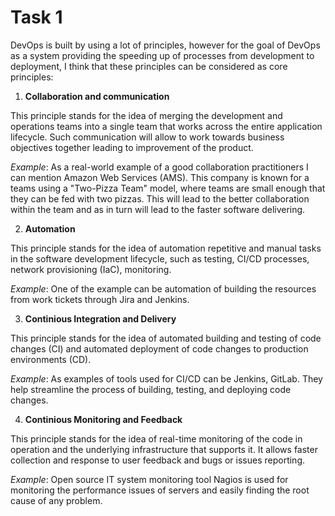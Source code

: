 # Task 1

DevOps is built by using a lot of principles, 
however for the goal of DevOps as a system providing 
the speeding up of processes from development to deployment, I think that
these principles can be considered as core principles:

1. **Collaboration and communication**

This principle stands for the idea of merging the development and operations teams
into a single team that works across the entire application lifecycle. Such 
communication will allow to work towards business objectives together leading to 
improvement of the product.

_Example_: As a real-world example of a good collaboration practitioners I can mention
Amazon Web Services (AMS). This company is known for a teams using a 
"Two-Pizza Team" model, where teams are small enough that they can be fed 
with two pizzas. This will lead to the better collaboration within the team and
as in turn will lead to the faster software delivering.

2. **Automation**

This principle stands for the idea of automation repetitive and manual tasks in the software development 
lifecycle, such as testing, CI/CD processes, network provisioning (IaC), monitoring.

_Example_: One of the example can be automation of building the resources from work tickets through Jira and Jenkins.

3. **Continious Integration and Delivery**

This principle stands for the idea of automated building and testing of code changes (CI) and 
automated deployment of code changes to production environments (CD).

_Example_: As examples of tools used for CI/CD can be Jenkins, GitLab. They help streamline 
the process of building, testing, and deploying code changes.

4. **Continious Monitoring and Feedback**

This principle stands for the idea of real-time monitoring of the code in 
operation and the underlying infrastructure that supports it. It allows faster
collection and response to user feedback and bugs or issues reporting.

_Example_: Open source IT system monitoring tool Nagios is used for monitoring the performance issues of servers and easily finding the root cause of any problem.

